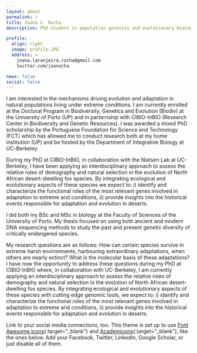 ```yaml
---
layout: about
permalink: /
title: Joana L. Rocha
description: PhD student in population genetics and evolutionary biology 

profile:
  align: right
  image: profile.JPG
  address: >
    joana.laranjeira.rocha@gmail.com
    twitter.com/joanocha

news: false
social: false
---
```


I am interested in the mechanisms driving evolution and adaptation in natural populations living under extreme conditions. I am currently enrolled at the Doctoral Program in Biodiversity, Genetics and Evolution (Biodiv) at the University of Porto (UP) and in parternship with CIBIO-InBIO (Research Center in Biodiversity and Genetic Resources). I was awarded a mixed PhD scholarship by the Portuguese Foundation for Science and Technology (FCT) which has allowed me to conduct research both at my home institution (UP) and be hosted by the Department of Integrative Biology at UC-Berkeley.   


During my PhD at CIBIO-InBIO, in collaboration with the Nielsen Lab at UC-Berkeley, I have been applying an interdisciplinary approach to assess the relative roles of demography and natural selection in the evolution of North African desert-dwelling fox species. By integrating ecological and evolutionary aspects of these species we expect to: i) identify and characterize the functional roles of the most relevant genes involved in adaptation to extreme arid conditions, ii) provide insights into the historical events responsible for adaptation and evolution in deserts.




I did both my BSc and MSc in biology at the Faculty of Sciences of the University of Porto.  My thesis focused on using both ancient and modern DNA sequencing methods to study the past and present genetic diversity of critically endangered species.



My research questions are as follows:  How can certain species survive in extreme harsh environments, harbouring extraordinary adaptations, when others are nearly extinct? What is the molecular basis of these adaptations? I have now the opportunity to address these questions during my PhD at CIBIO-InBIO where, in collaboration with UC-Berkeley, I am currently applying an interdisciplinary approach to assess the relative roles of demography and natural selection in the evolution of North African desert-dwelling fox species. By integrating ecological and evolutionary aspects of these species with cutting edge genomic tools, we expect to: i) identify and characterize the functional roles of the most relevant genes involved in adaptation to extreme arid conditions, ii) provide insights into the historical events responsible for adaptation and evolution in deserts.

Link to your social media connections, too. This theme is set up to use [Font Awesome icons](http://fortawesome.github.io/Font-Awesome/){:target="\_blank"} and [Academicons](https://jpswalsh.github.io/academicons/){:target="\_blank"}, like the ones below. Add your Facebook, Twitter, LinkedIn, Google Scholar, or just disable all of them.
